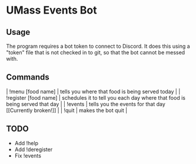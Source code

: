 # UMass Events Bot

## Usage

The program requires a bot token to connect to Discord. It does this using a "token" file that is not checked in to git, so that the bot cannot be messed with.

## Commands

| !menu [food name] | tells you where that food is being served today |
| !register [food name] | schedules it to tell you each day where that food is being served that day |
| !events | tells you the events for that day [[Currently broken!]] |
| !quit | makes the bot quit |

## TODO

* Add !help
* Add !deregister
* Fix !events